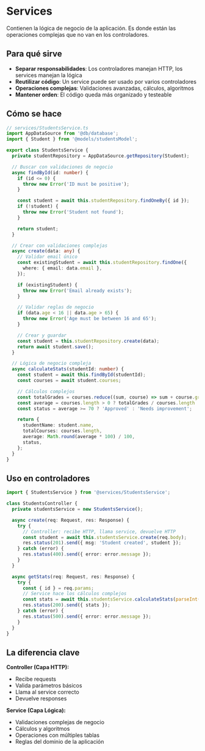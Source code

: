 # Services

Contienen la lógica de negocio de la aplicación. Es donde están las operaciones complejas que no van en los controladores.

## Para qué sirve

- **Separar responsabilidades**: Los controladores manejan HTTP, los services manejan la lógica
- **Reutilizar código**: Un service puede ser usado por varios controladores
- **Operaciones complejas**: Validaciones avanzadas, cálculos, algoritmos
- **Mantener orden**: El código queda más organizado y testeable

## Cómo se hace

```typescript
// services/StudentsService.ts
import AppDataSource from '@db/database';
import { Student } from '@models/studentsModel';

export class StudentsService {
  private studentRepository = AppDataSource.getRepository(Student);

  // Buscar con validaciones de negocio
  async findById(id: number) {
    if (id <= 0) {
      throw new Error('ID must be positive');
    }

    const student = await this.studentRepository.findOneBy({ id });
    if (!student) {
      throw new Error('Student not found');
    }

    return student;
  }

  // Crear con validaciones complejas
  async create(data: any) {
    // Validar email único
    const existingStudent = await this.studentRepository.findOne({
      where: { email: data.email },
    });

    if (existingStudent) {
      throw new Error('Email already exists');
    }

    // Validar reglas de negocio
    if (data.age < 16 || data.age > 65) {
      throw new Error('Age must be between 16 and 65');
    }

    // Crear y guardar
    const student = this.studentRepository.create(data);
    return await student.save();
  }

  // Lógica de negocio compleja
  async calculateStats(studentId: number) {
    const student = await this.findById(studentId);
    const courses = await student.courses;

    // Cálculos complejos
    const totalGrades = courses.reduce((sum, course) => sum + course.grade, 0);
    const average = courses.length > 0 ? totalGrades / courses.length : 0;
    const status = average >= 70 ? 'Approved' : 'Needs improvement';

    return {
      studentName: student.name,
      totalCourses: courses.length,
      average: Math.round(average * 100) / 100,
      status,
    };
  }
}
```

## Uso en controladores

```typescript
import { StudentsService } from '@services/StudentsService';

class StudentsController {
  private studentsService = new StudentsService();

  async create(req: Request, res: Response) {
    try {
      // Controller: recibe HTTP, llama service, devuelve HTTP
      const student = await this.studentsService.create(req.body);
      res.status(201).send({ msg: 'Student created', student });
    } catch (error) {
      res.status(400).send({ error: error.message });
    }
  }

  async getStats(req: Request, res: Response) {
    try {
      const { id } = req.params;
      // Service hace los cálculos complejos
      const stats = await this.studentsService.calculateStats(parseInt(id));
      res.status(200).send({ stats });
    } catch (error) {
      res.status(500).send({ error: error.message });
    }
  }
}
```

## La diferencia clave

**Controller (Capa HTTP):**

- Recibe requests
- Valida parámetros básicos
- Llama al service correcto
- Devuelve responses

**Service (Capa Lógica):**

- Validaciones complejas de negocio
- Cálculos y algoritmos
- Operaciones con múltiples tablas
- Reglas del dominio de la aplicación
